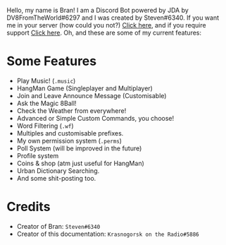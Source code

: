 Hello, my name is Bran! I am a Discord Bot powered by JDA by DV8FromTheWorld#6297 and I was created by Steven#6340. If you want me in your server (how could you not?) [Click here](https://discordapp.com/oauth2/authorize?client_id=219186621008838669&scope=bot&permissions=0), and if you require support [Click here](https://discord.gg/8vXwwEQ). Oh, and these are some of my current features:

# Some Features
- Play Music! (`.music`)
- HangMan Game (Singleplayer and Multiplayer)
- Join and Leave Announce Message (Customisable)
- Ask the Magic 8Ball!
- Check the Weather from everywhere!
- Advanced or Simple Custom Commands, you choose!
- Word Filtering (`.wf`)
- Multiples and customisable prefixes.
- My own permission system (`.perms`)
- Poll System (will be improved in the future)
- Profile system
- Coins & shop (atm just useful for HangMan)
- Urban Dictionary Searching.
- And some shit-posting too.

# Credits
- Creator of Bran: `Steven#6340`
- Creator of this documentation: `Krasnogorsk on the Radio#5886`